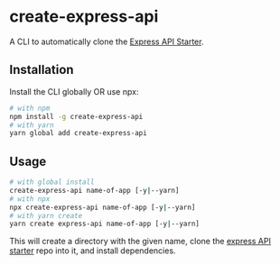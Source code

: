 # create-express-api

A CLI to automatically clone the [Express API Starter](https://github.com/w3cj/express-api-starter).

## Installation

Install the CLI globally OR use npx:

```sh
# with npm
npm install -g create-express-api
# with yarn
yarn global add create-express-api
```

## Usage

```sh
# with global install
create-express-api name-of-app [-y|--yarn]
# with npx
npx create-express-api name-of-app [-y|--yarn]
# with yarn create
yarn create express-api name-of-app [-y|--yarn]
```

This will create a directory with the given name, clone the [express API starter](https://github.com/w3cj/express-api-starter) repo into it, and install dependencies.
